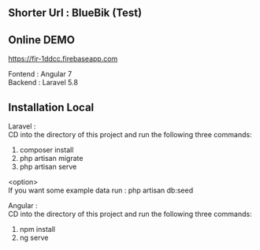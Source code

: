 <h2><a id="Shorter_Url__BlueBik_Test_1"></a>Shorter Url : BlueBik (Test)</h2>
<h2><a id="Online_DEMO_3"></a>Online DEMO</h2>
<p><a href="https://fir-1ddcc.firebaseapp.com">https://fir-1ddcc.firebaseapp.com</a></p>
<p>Fontend : Angular 7<br>
Backend : Laravel 5.8</p>
<h2><a id="Installation_Local_11"></a>Installation Local</h2>
<p>Laravel :<br>
CD into the directory of this project and run the following three commands:</p>
<ol>
<li>composer install</li>
<li>php artisan migrate</li>
<li>php artisan serve</li>
</ol>
<p>&lt;option&gt;<br>
If you want some example data run : php artisan db:seed</p>
<p>Angular :<br>
CD into the directory of this project and run the following three commands:</p>
<ol>
<li>npm install</li>
<li>ng serve</li>
</ol>